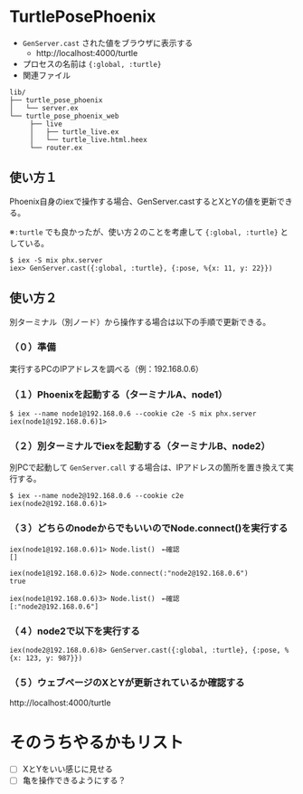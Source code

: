 # TurtlePosePhoenix

- `GenServer.cast` された値をブラウザに表示する
  - http://localhost:4000/turtle
- プロセスの名前は `{:global, :turtle}`
- 関連ファイル

```shell
lib/
├── turtle_pose_phoenix
│   └── server.ex
└── turtle_pose_phoenix_web
     ├── live
     │   ├── turtle_live.ex
     │   └── turtle_live.html.heex
     └── router.ex
```


## 使い方１
Phoenix自身のiexで操作する場合、GenServer.castするとXとYの値を更新できる。

※`:turtle` でも良かったが、使い方２のことを考慮して `{:global, :turtle}` としている。

```shell
$ iex -S mix phx.server
iex> GenServer.cast({:global, :turtle}, {:pose, %{x: 11, y: 22}})
```


## 使い方２
別ターミナル（別ノード）から操作する場合は以下の手順で更新できる。

### （０）準備
実行するPCのIPアドレスを調べる（例：192.168.0.6）

### （１）Phoenixを起動する（ターミナルA、node1）

```shell
$ iex --name node1@192.168.0.6 --cookie c2e -S mix phx.server
iex(node1@192.168.0.6)1>
```

### （２）別ターミナルでiexを起動する（ターミナルB、node2）

別PCで起動して `GenServer.call` する場合は、IPアドレスの箇所を置き換えて実行する。

```shell
$ iex --name node2@192.168.0.6 --cookie c2e
iex(node2@192.168.0.6)1>
```

### （３）どちらのnodeからでもいいのでNode.connect()を実行する

```shell
iex(node1@192.168.0.6)1> Node.list()　←確認
[]

iex(node1@192.168.0.6)2> Node.connect(:"node2@192.168.0.6")
true

iex(node1@192.168.0.6)3> Node.list()　←確認
[:"node2@192.168.0.6"]
```

### （４）node2で以下を実行する

```shell
iex(node2@192.168.0.6)8> GenServer.cast({:global, :turtle}, {:pose, %{x: 123, y: 987}})
```

### （５）ウェブページのXとYが更新されているか確認する
http://localhost:4000/turtle


# そのうちやるかもリスト
- [ ] XとYをいい感じに見せる
- [ ] 亀を操作できるようにする？

